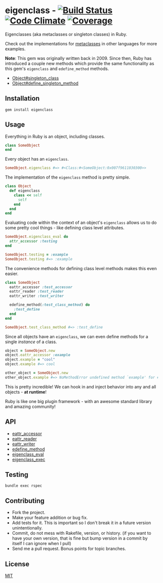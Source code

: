# eigenclass - [![Build Status](https://secure.travis-ci.org/shuber/eigenclass.png)](http://travis-ci.org/shuber/eigenclass) [![Code Climate](https://codeclimate.com/github/shuber/eigenclass/badges/gpa.svg)](https://codeclimate.com/github/shuber/eigenclass) [![Coverage](https://codeclimate.com/github/shuber/eigenclass/badges/coverage.svg)](https://codeclimate.com/github/shuber/eigenclass)

Eigenclasses (aka metaclasses or singleton classes) in Ruby.

Check out the implementations for [metaclasses] in other languages for more examples.

**Note**: This gem was originally written back in 2009. Since then, Ruby has introduced a couple new methods which provide the same functionality as this gem's `eigenclass` and `edefine_method` methods.

* [Object#singleton_class]
* [Object#define_singleton_method]

[metaclasses]: http://en.wikipedia.org/wiki/Metaclass
[Object#singleton_class]: http://ruby-doc.org/core-1.9.2/Object.html#method-i-singleton_class
[Object#define_singleton_method]: http://ruby-doc.org/core-1.9.2/Object.html#method-i-define_singleton_method


## Installation

```
gem install eigenclass
```


## Usage

Everything in Ruby is an object, including classes.

```ruby
class SomeObject
end
```

Every object has an `eigenclass`.

```ruby
SomeObject.eigenclass #=> #<Class:#<SomeObject:0x007f9611030300>>
```

The implementation of the `eigenclass` method is pretty simple.

```ruby
class Object
  def eigenclass
    class << self
      self
    end
  end
end
```

Evaluating code within the context of an object's `eigenclass` allows us to do some pretty cool things - like defining class level attributes.

```ruby
SomeObject.eigenclass_eval do
  attr_accessor :testing
end

SomeObject.testing = :example
SomeObject.testing #=> :example
```

The convenience methods for defining class level methods makes this even easier.

```ruby
class SomeObject
  eattr_accessor :test_accessor
  eattr_reader :test_reader
  eattr_writer :test_writer

  edefine_method(:test_class_method) do
    :test_define
  end
end

SomeObject.test_class_method #=> :test_define
```

Since all objects have an `eigenclass`, we can even define methods for a single _instance_ of a class.

```ruby
object = SomeObject.new
object.eattr_accessor :example
object.example = "cool"
object.example #=> cool

other_object = SomeObject.new
other_object.example #=> NoMethodError undefined method `example' for #<SomeObject:0x007fee348dde00>
```

This is pretty incredible! We can hook in and inject behavior into any and all objects - **at runtime**!

Ruby is like one big plugin framework - with an awesome standard library and amazing community!


## API

* [eattr_accessor](http://ruby-doc.org/core-1.9.3/Module.html#method-i-attr_accessor)
* [eattr_reader](http://ruby-doc.org/core-1.9.3/Module.html#method-i-attr_reader)
* [eattr_writer](http://ruby-doc.org/core-1.9.3/Module.html#method-i-attr_writer)
* [edefine_method](http://ruby-doc.org/core-1.9.3/Module.html#method-i-define_method)
* [eigenclass_eval](http://ruby-doc.org/core-1.9.3/BasicObject.html#method-i-instance_eval)
* [eigenclass_exec](http://ruby-doc.org/core-1.9.3/BasicObject.html#method-i-instance_exec)


## Testing

```
bundle exec rspec
```


## Contributing

* Fork the project.
* Make your feature addition or bug fix.
* Add tests for it. This is important so I don't break it in a future version unintentionally.
* Commit, do not mess with Rakefile, version, or history. (if you want to have your own version, that is fine but bump version in a commit by itself I can ignore when I pull)
* Send me a pull request. Bonus points for topic branches.


## License

[MIT](https://github.com/shuber/eigenclass/blob/master/LICENSE)
